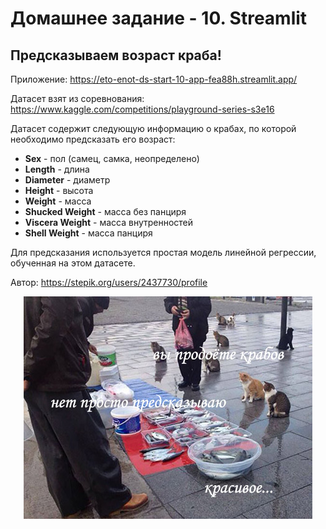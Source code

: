 # Домашнее задание - 10. Streamlit

## Предсказываем возраст краба!

Приложение: https://eto-enot-ds-start-10-app-fea88h.streamlit.app/

Датасет взят из соревнования: https://www.kaggle.com/competitions/playground-series-s3e16

Датасет содержит следующую информацию о крабах, по которой необходимо предсказать его возраст:

- **Sex** - пол (самец, самка, неопределено)
- **Length** - длина
- **Diameter** - диаметр
- **Height** - высота
- **Weight** - масса
- **Shucked Weight** - масса без панциря
- **Viscera Weight** - масса внутренностей
- **Shell Weight** - масса панциря

Для предсказания используется простая модель линейной регрессии, обученная на этом датасете.

Автор: https://stepik.org/users/2437730/profile

<center><img src="crab.jpg"/></center>